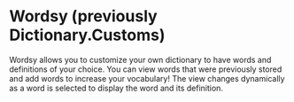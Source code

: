 # Wordsy (previously Dictionary.Customs)

Wordsy allows you to customize your own dictionary to have words and definitions of your choice. You can view words that were previously stored and add words to increase your vocabulary! The view changes dynamically as a word is selected to display the word and its definition.
